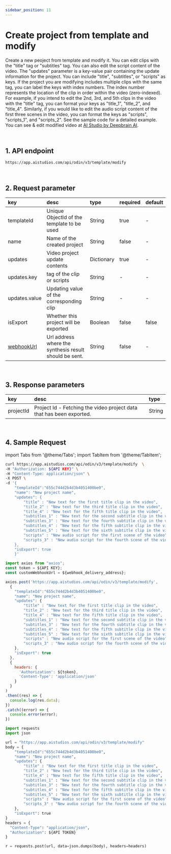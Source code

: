```yaml
---
sidebar_position: 11
---
```


# Create project from template and modify

Create a new peoject from template and modify it. You can edit clips with the "title" tag or "subtitles" tag. You can also edit the script content of the video. The "updates" parameter is a key-value pair containing the update information for the project. You can include "title", "subtitles", or "scripts" as keys. If the project you are modifying includes multiple clips with the same tag, you can label the keys with index numbers. The index number represents the location of the clip in order within the video (zero-indexed). For example, if you intend to edit the 2nd, 3rd, and 5th clips in the video with the "title" tag, you can format your keys as "title_1", "title_2", and "title_4". Similarly, if you would like to edit the audio script content of the first three scenes in the video, you can format the keys as "scripts", "scripts_1", and "scripts_2". See the sample code for a detailed example. You can see & edit modified video at [AI Studio by Deepbrain AI](https://app.aistudios.com).

<br/>

## 1. API endpoint

```http
https://app.aistudios.com/api/odin/v3/template/modify
```

<br/>

## 2. Request parameter

|key|desc|type|required|default|
|:---|:---|:---|:---|:---|
|templateId|Unique ObjectId of the template to be used|String|true|-|
|name|Name of the created project|String|false|-|
|updates|Video project update contents|Dictionary|true|-|
|updates.key|tag of the clip or scripts|String|-|-|
|updates.value|Updating value of the corresponding clip|String|-|-|
|isExport|Whether this project will be exported|Boolean|false|false|
|[webhookUrl](../reference/webhook)|Url address where the synthesis result should be sent.|String|false|-|

<br/>

## 3. Response parameters

|key|desc|type|
|:---|:---|:---|
|projectId|Project Id - Fetching the video project data that has been exported.|String|

<br/>


## 4. Sample Request

import Tabs from '@theme/Tabs';
import TabItem from '@theme/TabItem';

<Tabs>
<TabItem value="curl" label="cURL">

```bash
curl https://app.aistudios.com/api/odin/v3/template/modify  \
-H "Authorization: ${API KEY}" \
-H "Content-Type: application/json" \
-X POST \
-d '{
    "templateId":"655c744d2b4d3b4051400be0",
    "name": "New project name",
    "updates": { 
        "title" : "New text for the first title clip in the video",
        "title_2" : "New text for the third title clip in the video",
        "title_4" : "New text for the fifth title clip in the video",
        "subtitles_1" : "New text for the second subtitle clip in the video",
        "subtitles_3" : "New text for the fourth subtitle clip in the video",
        "subtitles_4" : "New text for the fifth subtitle clip in the video",
        "subtitles_5" : "New text for the sixth subtitle clip in the video",
        "scripts" : "New audio script for the first scene of the video",
        "scripts_3" : "New audio script for the fourth scene of the video"
    },
    "isExport": true
    }'
```

</TabItem>
<TabItem value="js" label="Node.js">

```js
import axios from "axios";
const token = ${API KEY};
const customWebhookUrl = ${webhook_delivery_address};

axios.post('https://app.aistudios.com/api/odin/v3/template/modify', 
  {
    "templateId":"655c744d2b4d3b4051400be0",
    "name": "New project name",
    "updates": { 
        "title" : "New text for the first title clip in the video",
        "title_2" : "New text for the third title clip in the video",
        "title_4" : "New text for the fifth title clip in the video",
        "subtitles_1" : "New text for the second subtitle clip in the video",
        "subtitles_3" : "New text for the fourth subtitle clip in the video",
        "subtitles_4" : "New text for the fifth subtitle clip in the video",
        "subtitles_5" : "New text for the sixth subtitle clip in the video",
        "scripts" : "New audio script for the first scene of the video",
        "scripts_3" : "New audio script for the fourth scene of the video"
    },
    "isExport": true
  }, 
  {
    headers: {
      'Authorization': ${token},
      'Content-Type': 'application/json'
    }
  }
)
.then((res) => {
  console.log(res.data);
})
.catch((error) => {
  console.error(error);
})
```

</TabItem>
<TabItem value="py" label="Python">

```py
import requests
import json

url = "https://app.aistudios.com/api/odin/v3/template/modify"
body = {
    "templateId":"655c744d2b4d3b4051400be0",
    "name": "New project name",
    "updates": { 
        "title" : "New text for the first title clip in the video",
        "title_2" : "New text for the third title clip in the video",
        "title_4" : "New text for the fifth title clip in the video",
        "subtitles_1" : "New text for the second subtitle clip in the video",
        "subtitles_3" : "New text for the fourth subtitle clip in the video",
        "subtitles_4" : "New text for the fifth subtitle clip in the video",
        "subtitles_5" : "New text for the sixth subtitle clip in the video",
        "scripts" : "New audio script for the first scene of the video",
        "scripts_3" : "New audio script for the fourth scene of the video"
    },
    "isExport": true
}
headers = {
  "Content-Type": "application/json",
  "Authorization": ${API TOKEN}
}

r = requests.post(url, data=json.dumps(body), headers=headers)
```

</TabItem>
</Tabs>
